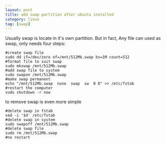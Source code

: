 ```yaml
---
layout: post
title: add swap partition after ubuntu installed
category: linux
tag: [swap]
---
```

Usually swap is locate in it's own partition. But in fact, Any file can used as swap, only needs four steps:

~~~~~~~~~~~~~~~~~~~~{.bash}
#create swap file
sudo dd if=/dev/zero of=/mnt/512Mb.swap bs=1M count=512
#format file to suit swap
sudo mkswap /mnt/512Mb.swap
#add swap file to system
sudo swapon /mnt/512Mb.swap
#make swap permanent
echo "/mnt/512Mb.swap  none  swap  sw  0 0" >> /etc/fstab
#restart the computer
sudo shutdown -r now
~~~~~~~~~~~~~~~~~~~~~~~~~


to remove swap is even more simple

~~~~~~~~~~~~~~~~~~~~~{.bash}
#delete swap in fstab
sed -i '$d' /etc/fstab
#delete swap in system
sudo swapoff /mnt/512Mb.swap
#delete swap file
sudo rm /mnt/512Mb.swap
#no restart
~~~~~~~~~~~~~~~~~~~~~~
